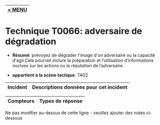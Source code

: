 |[< MENU](../../README.md)|
|---|
# Technique T0066: adversaire de dégradation

* **Résumé**: prévoyez de dégrader l'image d'un adversaire ou la capacité d'agir.Cela pourrait inclure la préparation et l’utilisation d’informations nocives sur les actions ou la réputation de l’adversaire.

* **appartient à la scène tactique**: TA02


|Incident |Descriptions données pour cet incident |
|-------- |-------------------- |



|Compteurs |Types de réponse |
|-------- |-------------- |


Ne pas modifier au-dessus de cette ligne - veuillez ajouter des notes ci-dessous
